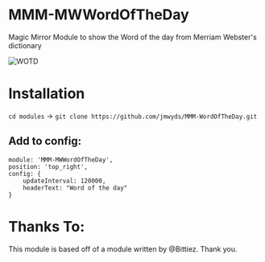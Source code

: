 # MMM-MWWordOfTheDay
Magic Mirror Module to show the Word of the day from Merriam Webster's dictionary

![WOTD](wotd.png)



# Installation
`cd modules` -> `git clone https://github.com/jmwyds/MMM-WordOfTheDay.git`

## Add to config:
```
module: 'MMM-MWWordOfTheDay',
position: 'top_right',
config: {
	updateInterval: 120000,
	headerText: "Word of the day"
}
```

# Thanks To:
This module is based off of a module written by @Bittiez. Thank you.
